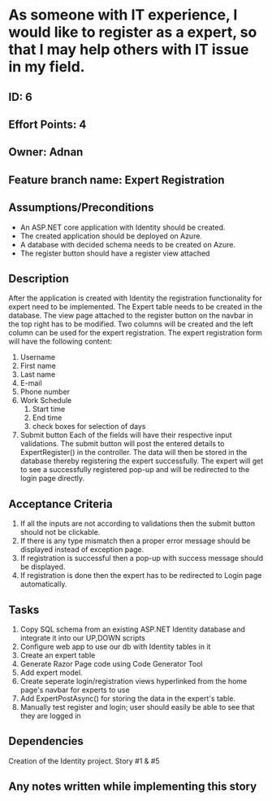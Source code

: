 # As someone with IT experience, I would like to register as a expert, so that I may help others with IT issue in my field.

## ID: 6
## Effort Points: 4
## Owner: Adnan
## Feature branch name: Expert Registration

## Assumptions/Preconditions

* An ASP.NET core application with Identity should be created.
* The created application should be deployed on Azure.
* A database with decided schema needs to be created on Azure.
* The register button should have a register view attached

## Description

After the application is created with Identity the registration functionality for expert need to be implemented. The Expert table needs to be created in the database.
The view page attached to the register button on the navbar in the top right has to be modified. Two columns will be created and the left column can be used for the expert
registration. The expert registration form will have the following content:
1. Username
2. First name
3. Last name
4. E-mail
5. Phone number
6. Work Schedule
    1. Start time
    2. End time
    3. check boxes for selection of days
7. Submit button
Each of the fields will have their respective input validations. The submit button will post the entered details to ExpertRegister() in the controller.
The data will then be stored in the database thereby registering the expert successfully. The expert will get to see a successfully registered pop-up and will be redirected to the
login page directly. 

## Acceptance Criteria

1. If all the inputs are not according to validations then the submit button should not be clickable.
2. If there is any type mismatch then a proper error message should be displayed instead of exception page. 
3. If registration is successful then a pop-up with success message should be displayed.
4. If registration is done then the expert has to be redirected to Login page automatically.

## Tasks

1. Copy SQL schema from an existing ASP.NET Identity database and integrate it into our UP,DOWN scripts
2. Configure web app to use our db with Identity tables in it
3. Create an expert table
4. Generate Razor Page code using Code Generator Tool
5. Add expert model.
6. Create seperate login/registration views hyperlinked from the home page's navbar for experts to use
7. Add ExpertPostAsync() for storing the data in the expert's table.
8. Manually test register and login; user should easily be able to see that they are logged in

## Dependencies
Creation of the Identity project. Story #1 & #5

## Any notes written while implementing this story